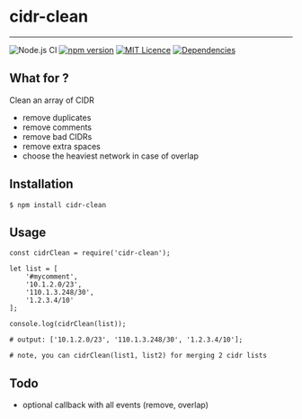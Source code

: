 # cidr-clean
-----------
![Node.js CI](https://github.com/eviltik/cidr-clean/workflows/Node.js%20CI/badge.svg)
[![npm version](https://badge.fury.io/js/cidr-clean.svg)](https://badge.fury.io/js/cidr-clean)
[![MIT Licence](https://badges.frapsoft.com/os/mit/mit.svg?v=103)](https://opensource.org/licenses/mit-license.php)
[![Dependencies](https://david-dm.org/eviltik/cidr-clean.svg)](https://david-dm.org/eviltik/cidr-clean)

What for ?
----------

Clean an array of CIDR
* remove duplicates
* remove comments
* remove bad CIDRs
* remove extra spaces
* choose the heaviest network in case of overlap


Installation
------------
```
$ npm install cidr-clean
```


Usage
-----
```
const cidrClean = require('cidr-clean');

let list = [
    '#mycomment',
    '10.1.2.0/23',
    '110.1.3.248/30',
    '1.2.3.4/10'
];

console.log(cidrClean(list));

# output: ['10.1.2.0/23', '110.1.3.248/30', '1.2.3.4/10'];

# note, you can cidrClean(list1, list2) for merging 2 cidr lists
```

Todo
----
* optional callback with all events (remove, overlap)
